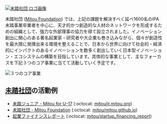 [![未踏社団 ロゴ画像](https://github.com/mitou/.github/assets/155807/290a58bd-9824-4411-a2f9-72c66a87199b)](https://www.mitou.org/)

未踏社団 ([Mitou Foundation](https://www.mitou.org/)) では、上記の課題を解決すべく延べ1600名のIPA未踏事業卒業者を中心に、天才的かつ創造的な人材のネットワークを形成するための組織として、強力な外部理事の協力を得て設立されました。イノベーション創出に関心のある著名起業家・研究者や大企業も巻き込みながら、個々が創造性を最大限に発揮出来る環境を整えることで、日本から世界に向けて社会的・経済的にインパクトのあるイノベーションを数多く創出していく日本型イノベーション・エコシステムの構築を目指しています。具体的な事業として、主なフォーカスを下記３つのコア事業に当てて活動していく予定です。
 
 ![３つのコア事業](https://i.gyazo.com/e15ed0e0f783ef67e6f6c1edff7c7b5f.png)

## [未踏社団](https://www.mitou.org/)の活動例

- [未踏ジュニア - Mitou for U-17](https://jr.mitou.org/) (:octocat: [mitou/jr.mitou.org](https://github.com/mitou/jr.mitou.org/))
- [未踏社団 - Mitou Foundation](https://www.mitou.org/) (:octocat: [mitou/mitou.github.io](https://github.com/mitou/mitou.github.io))
- [起業ファイナンスレポート](https://github.com/mitou/startup_financing_report) (:octocat: [mitou/startup_financing_report](https://github.com/mitou/startup_financing_report))
